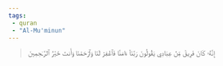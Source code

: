 ```yaml
---
tags: 
 - quran 
 - "Al-Mu'minun"
---
```


> إِنَّهُۥ كَانَ فَرِيقٞ مِّنۡ عِبَادِي يَقُولُونَ رَبَّنَآ ءَامَنَّا فَٱغۡفِرۡ لَنَا وَٱرۡحَمۡنَا وَأَنتَ خَيۡرُ ٱلرَّـٰحِمِينَ
